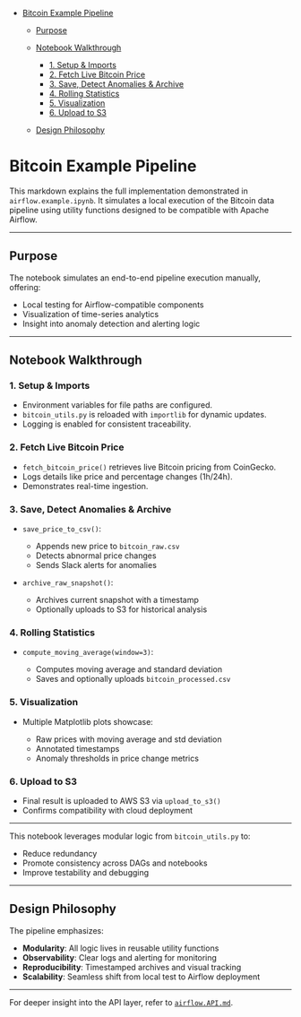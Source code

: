 <!-- toc -->

* [Bitcoin Example Pipeline](#bitcoin-example-pipeline)

  * [Purpose](#purpose)
  * [Notebook Walkthrough](#notebook-walkthrough)

    * [1. Setup & Imports](#1-setup--imports)
    * [2. Fetch Live Bitcoin Price](#2-fetch-live-bitcoin-price)
    * [3. Save, Detect Anomalies & Archive](#3-save-detect-anomalies--archive)
    * [4. Rolling Statistics](#4-rolling-statistics)
    * [5. Visualization](#5-visualization)
    * [6. Upload to S3](#6-upload-to-s3)
  * [Design Philosophy](#design-philosophy)

<!-- tocstop -->

# Bitcoin Example Pipeline

This markdown explains the full implementation demonstrated in `airflow.example.ipynb`. It simulates a local execution of the Bitcoin data pipeline using utility functions designed to be compatible with Apache Airflow.

---

## Purpose

The notebook simulates an end-to-end pipeline execution manually, offering:

* Local testing for Airflow-compatible components
* Visualization of time-series analytics
* Insight into anomaly detection and alerting logic

---

## Notebook Walkthrough

### 1. Setup & Imports

* Environment variables for file paths are configured.
* `bitcoin_utils.py` is reloaded with `importlib` for dynamic updates.
* Logging is enabled for consistent traceability.

### 2. Fetch Live Bitcoin Price

* `fetch_bitcoin_price()` retrieves live Bitcoin pricing from CoinGecko.
* Logs details like price and percentage changes (1h/24h).
* Demonstrates real-time ingestion.

### 3. Save, Detect Anomalies & Archive

* `save_price_to_csv()`:

  * Appends new price to `bitcoin_raw.csv`
  * Detects abnormal price changes
  * Sends Slack alerts for anomalies

* `archive_raw_snapshot()`:

  * Archives current snapshot with a timestamp
  * Optionally uploads to S3 for historical analysis

### 4. Rolling Statistics

* `compute_moving_average(window=3)`:

  * Computes moving average and standard deviation
  * Saves and optionally uploads `bitcoin_processed.csv`

### 5. Visualization

* Multiple Matplotlib plots showcase:

  * Raw prices with moving average and std deviation
  * Annotated timestamps
  * Anomaly thresholds in price change metrics

### 6. Upload to S3

* Final result is uploaded to AWS S3 via `upload_to_s3()`
* Confirms compatibility with cloud deployment

---

This notebook leverages modular logic from `bitcoin_utils.py` to:

* Reduce redundancy
* Promote consistency across DAGs and notebooks
* Improve testability and debugging

---

## Design Philosophy

The pipeline emphasizes:

* **Modularity**: All logic lives in reusable utility functions
* **Observability**: Clear logs and alerting for monitoring
* **Reproducibility**: Timestamped archives and visual tracking
* **Scalability**: Seamless shift from local test to Airflow deployment

---

For deeper insight into the API layer, refer to [`airflow.API.md`](./airflow.API.md).
